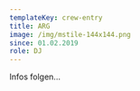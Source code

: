 ```yaml
---
templateKey: crew-entry
title: ARG
image: /img/mstile-144x144.png
since: 01.02.2019
role: DJ
---
```

Infos folgen...
